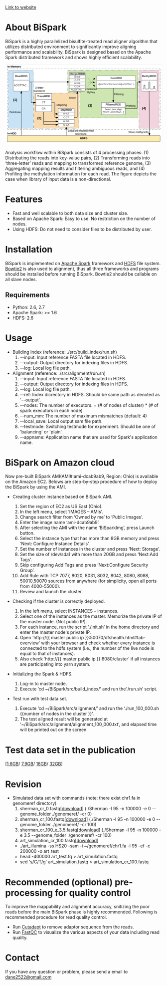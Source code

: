 [Link to website](https://bhi-kimlab.github.io/BiSpark/)

# About BiSpark

BiSpark is a highly parallelized bisulfite-treated read aligner algorithm that utilizes distributed environment to significantly improve aligning performance and scalability. BiSpark is designed based on the Apache Spark distributed framework and shows highly efficient scalability.

![Figure](https://github.com/bhi-kimlab/BiSpark/blob/master/docs/BisPark_workflow_v2.png?raw=true)

Analysis workflow within BiSpark consists of 4 processing phases: (1) Distributing the reads into key-value pairs, (2) Transforming reads into ‘three-letter’ reads and mapping to transformed reference genome, (3) Aggregating mapping results and filtering ambiguous reads, and (4) Profiling the methylation information for each read. The figure depicts the case when library of input data is a non-directional.

# Features

* Fast and well scalable to both data size and cluster size.
* Based on Apache Spark: Easy to use. No restriction on the number of nodes.
* Using HDFS: Do not need to consider files to be distributed by user.


# Installation

BiSpark is implemented on [Apache Spark](https://spark.apache.org/) framework and [HDFS](https://hadoop.apache.org/docs/r2.7.2/hadoop-project-dist/hadoop-hdfs/HdfsUserGuide.html) file system. [Bowtie2](http://bowtie-bio.sourceforge.net/bowtie2/index.shtml) is also used to alignment, thus all three frameworks and programs should be installed before running BiSpark. Bowtie2 should be callable on all slave nodes.

## Requirements

* Python: 2.6, 2.7
* Apache Spark: >= 1.6
* HDFS: 2.6

# Usage

- Building Index (reference: ./src/build_index/run.sh)
  1. --input: Input reference FASTA file located in HDFS.
  2. --output: Output directory for indexing files in HDFS.
  3. --log: Local log file path.
- Alignment (reference: ./src/alignment/run.sh)
  1. --input: Input reference FASTA file located in HDFS.
  2. --output: Output directory for indexing files in HDFS.
  3. --log: Local log file path.
  4. --ref: Index dicrectory in HDFS. Should be same path as denoted as '--output'.
  5. --nodes: The number of executors. = (# of nodes of cluster) * (# of spark executors in each node)
  6. --num_mm: The number of maximum mismatches (default: 4)
  6. --local_save: Local output sam file path.
  7. --testmode: Switching testmode for experiment. Should be one of 'balancing' or 'plain'.
  8. --appname: Application name that are used for Spark's application name.

# BiSpark on Amazon cloud

Now pre-built BiSpark AMI(AMI#:ami-dcab9ab9, Region: Ohio) is available on the Amazon EC2. Belows are step-by-step procedure of how to deploy the BiSpark by using the AMI.
  
- Creating cluster instance based on BiSpark AMI.
  1.  Set the region of EC2 as US East (Ohio).
  2.	In the left menu, select ‘IMAGES – AMIs’.
  3.	Change search filter from ‘Owned by me’ to ‘Public Images’.
  4.	Enter the image name ‘ami-dcab9ab9’.
  5.	After selecting the AMI with the name ‘BiSparkImg’, press Launch button.
  6.	Select the instance type that has more than 8GB memory and press ‘Next: Configure Instance Details’.
  7.	Set the number of instances in the cluster and press ‘Next: Storage’.
  8.	Set the size of /dev/sda1 with more than 20GB and press ‘Next:Add Tags’.
  9.	Skip configuring Add Tags and press ‘Next:Configure Security Group’.
  10.	Add Rule with TCP 7077, 8020, 8031, 8032, 8042, 8080, 8088, 50010,50070 sources from anywhere (for simplicity, open all ports from 4000-55000).
  11. Review and launch the cluster.
 
- Checking if the cluster is correctly deployed.
  1.  In the left menu, select INSTANCES – instances.
  2.  Select one of the instances as the master. Memorize the private IP of the master node. (Not public IP).
  3.  For each instance, run the script ‘./init.sh’ in the home directory and enter the master node's private IP.
  4.	Open ‘http://{{ master public ip }}:50070/dfshealth.html#tab-overview’ with your browser and check whether every instance is connected to the hdfs system (i.e., the number of the live node is equal to that of instances).
  5.	Also check ‘http://{{ master public ip }}:8080/cluster’ if all instances are participating into yarn system.

- Initializing the Spark & HDFS.
  1.	Log-in to master node.
  2.	Execute ‘cd ~/BiSpark/src/build_index/’ and run the‘./run.sh’ script.


- Test run with test data set.
  1.	Execute ‘cd ~/BiSpark/src/alignment/’ and run the ‘./run_100_000.sh {{number of nodes in the cluster }}’.
  2.	The test aligned result will be generated at ‘~/BiSpark/src/alignment/alignment_100_000.txt’, and elapsed time will be printed out on the screen.


# Test data set in the publication

\[[1.6GB](http://epigenomics.snu.ac.kr/BiSpark/10_000_000.fa)/
[7.9GB](http://epigenomics.snu.ac.kr/BiSpark/50_000_000.fa)/
[16GB](http://epigenomics.snu.ac.kr/BiSpark/100_000_000.fa)/
[32GB](http://epigenomics.snu.ac.kr/BiSpark/200_000_000.fa)\]

# Revision
- Simulated data set with commands (note: there exist chr1.fa in genomeref directory)
  1. sherman_cr_0.fastq\[[download](http://epigenomics.snu.ac.kr/BiSpark/sherman_cr_0.fastq)\] (./Sherman -l 95 -n 100000 -e 0 --genome_folder ./genomeref/ -cr 0)
  2. sherman_cr_100.fastq\[[download](http://epigenomics.snu.ac.kr/BiSpark/sherman_cr_100.fastq)\] (./Sherman -l 95 -n 100000 -e 0 --genome_folder ./genomeref/ -cr 100)
  3. sherman_cr_100_e_3.5.fastq\[[download](http://epigenomics.snu.ac.kr/BiSpark/sherman_cr_100_e_3.5.fastq)\] (./Sherman -l 95 -n 100000 -e 3.5 --genome_folder ./genomeref/ -cr 100)
  4. art_simulation_cr_100.fastq\[[download](http://epigenomics.snu.ac.kr/BiSpark/art_simulation_cr_100.fastq)\]
    * ./art_illumina -ss HS20 -sam -i ~/genomeref/chr1.fa -l 95 -ef -c 200000 -o art_test
    * head -400000 art_test.fq > art_simulation.fastq
    * sed 's/C/T/g' art_simulation.fastq > art_simulation_cr_100.fastq
  
# Recommended (optional) pre-processing for quality control

To improve the mappability and alignment accuracy, snitizing the poor reads before the main BiSpark phase is highly recommended. Following is recommended procedure for read quality control.
  
  * Run [Cutadapt](https://github.com/marcelm/cutadapt/) to remove adaptor sequence from the reads.
  * Run [FastQC](https://www.bioinformatics.babraham.ac.uk/projects/download.html#fastqc) to visualize the various aspects of your data including read quality.
  
# Contact

If you have any question or problem, please send a email to [dane2522@gmail.com](mailto:dane2522@gmail.com)
